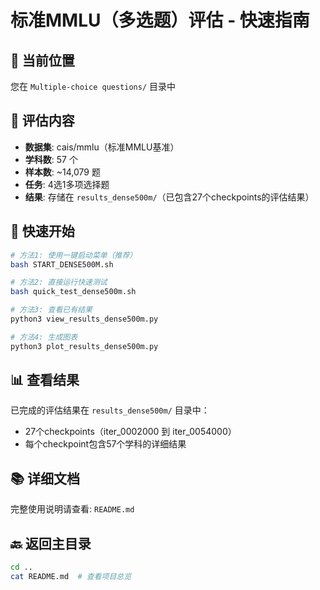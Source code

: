 # 标准MMLU（多选题）评估 - 快速指南

## 📍 当前位置
您在 `Multiple-choice questions/` 目录中

## 🎯 评估内容
- **数据集**: cais/mmlu（标准MMLU基准）
- **学科数**: 57 个
- **样本数**: ~14,079 题
- **任务**: 4选1多项选择题
- **结果**: 存储在 `results_dense500m/`（已包含27个checkpoints的评估结果）

## 🚀 快速开始

```bash
# 方法1: 使用一键启动菜单（推荐）
bash START_DENSE500M.sh

# 方法2: 直接运行快速测试
bash quick_test_dense500m.sh

# 方法3: 查看已有结果
python3 view_results_dense500m.py

# 方法4: 生成图表
python3 plot_results_dense500m.py
```

## 📊 查看结果

已完成的评估结果在 `results_dense500m/` 目录中：
- 27个checkpoints（iter_0002000 到 iter_0054000）
- 每个checkpoint包含57个学科的详细结果

## 📚 详细文档

完整使用说明请查看: `README.md`

## 🔙 返回主目录

```bash
cd ..
cat README.md  # 查看项目总览
```

